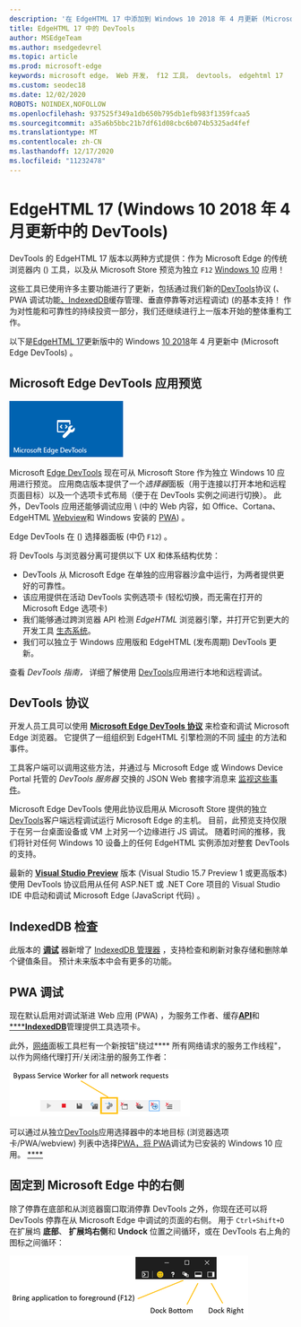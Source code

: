 ```yaml
---
description: '在 EdgeHTML 17 中添加到 Windows 10 2018 年 4 月更新 (Microsoft Edge DevTools) '
title: EdgeHTML 17 中的 DevTools
author: MSEdgeTeam
ms.author: msedgedevrel
ms.topic: article
ms.prod: microsoft-edge
keywords: microsoft edge， Web 开发， f12 工具， devtools， edgehtml 17
ms.custom: seodec18
ms.date: 12/02/2020
ROBOTS: NOINDEX,NOFOLLOW
ms.openlocfilehash: 937525f349a1db650b795db1efb983f1359fcaa5
ms.sourcegitcommit: a35a6b5bbc21b7df61d08cbc6b074b5325ad4fef
ms.translationtype: MT
ms.contentlocale: zh-CN
ms.lasthandoff: 12/17/2020
ms.locfileid: "11232478"
---
```

# EdgeHTML 17 (Windows 10 2018 年 4 月更新中的 DevTools) 

DevTools 的 EdgeHTML 17 版本以两种方式提供：作为 Microsoft Edge 的传统浏览器内 () 工具，以及从 Microsoft Store 预览为独立 `F12` [Windows 10](#microsoft-edge-devtools-app-preview) 应用！

这些工具已使用许多主要功能进行了更新，包括[](#docking-to-the-right-in-microsoft-edge)通过我们新的[DevTools](#devtools-protocol)协议 (、PWA 调试功能[](../index.md#remote-debugging)[、IndexedDB](#indexeddb-inspection)缓存管理[](#pwa-debugging)、垂直停靠等对远程调试)  (的基本支持！ 作为对性能和可靠性的持续[](./edgehtml-16.md)投资一部分，我们还继续进行上一版本开始的整体重构工作。

以下是[EdgeHTML 17](https://aka.ms/devguide_edgehtml_17)更新版中的 Windows [10 2018](/windows/uwp/whats-new/windows-10-build-17134)年 4 月更新中 (Microsoft Edge DevTools) 。

## Microsoft Edge DevTools 应用预览

![Microsoft Edge DevTools 应用](../../devtools-protocol/media/microsoft-edge-devtools.png) 

Microsoft [Edge DevTools](https://www.microsoft.com/store/p/microsoft-edge-devtools-preview/9mzbfrmz0mnj) 现在可从 Microsoft Store 作为独立 Windows 10 应用进行预览。 应用商店版本提供了一个*选择器*面板（用于连接以打开本地和远程页面目标）以及一个选项卡式布局（便于在 DevTools 实例之间进行切换）。 此外，DevTools 应用还能够调试应用 \ (中的 Web 内容，如 Office、Cortana、EdgeHTML [Webview](../../hosting/webview/index.md)和 Windows 安装的 [PWA](../../progressive-web-apps/windows-features.md)\) 。

Edge DevTools 在 () 选择器面板 (中仍 `F12`) 。

将 DevTools 与浏览器分离可提供以下 UX 和体系结构优势：

- DevTools 从 Microsoft Edge 在单独的应用容器沙盒中运行，为两者提供更好的可靠性。
- 该应用提供在活动 DevTools 实例选项卡 (轻松切换，而无需在打开的 Microsoft Edge 选项卡) 
- 我们能够通过跨浏览器 API 检测 *EdgeHTML* 浏览器引擎，并打开它到更大的开发工具 [生态系统](https://github.com/WICG/devtools-protocol/)。
- 我们可以独立于 Windows 应用版和 EdgeHTML (发布周期) DevTools 更新。

查看 *DevTools 指南，* 详细了解使用 [DevTools](../index.md)应用进行本地和远程调试。

## DevTools 协议

开发人员工具可以使用 [**Microsoft Edge DevTools 协议**](../../devtools-protocol/index.md) 来检查和调试 Microsoft Edge 浏览器。 它提供了一组组织到 EdgeHTML 引擎检测的不同 [域中](../../devtools-protocol/0.1/domains/index.md) 的方法和事件。

 工具客户端可以调用这些方法，并通过与 Microsoft Edge 或 Windows Device Portal 托管的 *DevTools 服务器* 交换的 JSON Web 套接字消息来 [监视这些事件](/windows/mixed-reality/using-the-windows-device-portal)。 
 
 Microsoft Edge DevTools 使用此协议[](../../devtools-protocol/0.1/clients.md#microsoft-edge-devtools-preview)启用从 Microsoft Store 提供的独立[DevTools](https://www.microsoft.com/store/p/microsoft-edge-devtools-preview/9mzbfrmz0mnj)客户端远程调试运行 Microsoft Edge 的主机。 目前，此预览支持仅限于在另一台桌面设备或 VM 上对另一个边缘进行 JS 调试。 随着时间的推移，我们将针对任何 Windows 10 设备上的任何 EdgeHTML 实例添加对整套 DevTools 的支持。  
 
 最新的 [**Visual Studio Preview**](https://www.visualstudio.com/vs/preview/) 版本 (Visual Studio 15.7 Preview 1 或更高版本) 使用 DevTools 协议启用从任何 ASP.NET 或 .NET Core 项目的 Visual Studio IDE 中启动和调试 Microsoft Edge (JavaScript 代码) 。

## IndexedDB 检查

此版本的 [**调试**](../debugger.md) 器新增了 [IndexedDB 管理器](../storage.md#indexeddb-manager) ，支持检查和刷新对象存储和删除单个键值条目。 预计未来版本中会有更多的功能。

## PWA 调试

现在默认启用对调试渐进 Web 应用 (PWA) ，为服务工作者、缓存[**API**](../storage.md#cache-manager)和[****](../service-workers.md)[**IndexedDB**](../storage.md#indexeddb-manager)管理提供工具选项卡。

此外，[网络](../network.md#toolbar)面板工具栏有一个新按钮"绕过**** 所有网络请求的服务工作线程"，以作为网络代理打开/关闭注册的服务工作者：

![网络工具栏按钮：绕过所有网络请求的服务工作线程](../media/network_toolbar_bypass_sw.png)

可以通过从独立[DevTools](../index.md#microsoft-store-app)应用选择器中的本地目标 (浏览器选项卡/PWA/webview) 列表中选择[PWA，将 PWA](../../progressive-web-apps/windows-features.md)调试为已安装的 Windows 10 应用。 [****](../../progressive-web-apps/windows-features.md#debug-your-pwa-edgehtml-as-a-windows-app)  

## 固定到 Microsoft Edge 中的右侧

除了停靠在底部和从浏览器窗口取消停靠 DevTools 之外，你现在还可以将 DevTools 停靠在从 Microsoft Edge 中调试的页面的右侧。 用于 `Ctrl+Shift+D` 在扩展坞 **底部**、 **扩展坞右侧**和 **Undock** 位置之间循环，或在 DevTools 右上角的图标之间循环：

![DevTools (未停靠状态) 扩展选项](../media/docking_buttons.png) 

